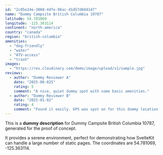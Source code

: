 ```yaml
---
id: "2c05e24e-3868-44fe-96ac-d1d57d684147"
name: "Dummy Campsite British Columbia 10787"
latitude: 54.781069
longitude: -125.363114
continent: "north-america"
country: "canada"
region: "british-columbia"
amenities:
  - "dog-friendly"
  - "water"
  - "ATV-access"
  - "trash"
images:
  - "https://res.cloudinary.com/demo/image/upload/v1/sample.jpg"
reviews:
  - author: "Dummy Reviewer A"
    date: "2025-06-025"
    rating: 5
    comment: "A nice, quiet dummy spot with some basic amenities."
  - author: "Dummy Reviewer B"
    date: "2025-01-02"
    rating: 4
    comment: "Found it easily. GPS was spot on for this dummy location."
---
```


This is a **dummy description** for Dummy Campsite British Columbia 10787, generated for the proof of concept.

It provides a serene environment, perfect for demonstrating how SvelteKit can handle a large number of static pages. The coordinates are 54.781069, -125.363114.
